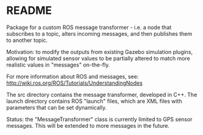 # README
Package for a custom ROS message transformer - i.e. a node that subscribes to a topic, alters incoming messages, and then publishes them to another topic.

Motivation: to modify the outputs from existing Gazebo simulation plugins, allowing for simulated sensor values to be partially altered to match more realistic values in "messages" on-the-fly.

For more information about ROS and messages, see: http://wiki.ros.org/ROS/Tutorials/UnderstandingNodes

The src directory contains the message transformer, developed in C++. The launch directory contains ROS "launch" files, which are XML files with parameters that can be set dynamically.

Status: the "MessageTransformer" class is currently limited to GPS sensor messages. This will be extended to more messages in the future.
